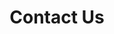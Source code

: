 ---
title: "Contact Us"
description: "Get in touch with us about our Chamonix apartments"
url: "/en/contact"

---